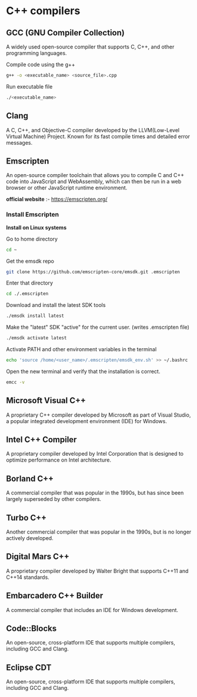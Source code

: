# C++ compilers

## GCC (GNU Compiler Collection)
A widely used open-source compiler that supports C, C++, and other programming languages.

Compile code using the g++
```bash
g++ -o <executable_name> <source_file>.cpp
```

Run executable file
```bash
./<executable_name>
```

## Clang
A C, C++, and Objective-C compiler developed by the LLVM(Low-Level Virtual Machine) Project. Known for its fast compile times and detailed error messages.

## Emscripten
An open-source compiler toolchain that allows you to compile C and C++ code into JavaScript and WebAssembly, which can then be run in a web browser or other JavaScript runtime environment.

**official website** :- https://emscripten.org/

### Install Emscripten
**Install on Linux systems**

Go to home directory
```bash
cd ~
```
Get the emsdk repo
```bash
git clone https://github.com/emscripten-core/emsdk.git .emscripten
```

Enter that directory
```bash
cd ./.emscripten
```

Download and install the latest SDK tools
```bash
./emsdk install latest
```

Make the "latest" SDK "active" for the current user. (writes .emscripten file)
```bash
./emsdk activate latest
```

Activate PATH and other environment variables in the terminal
```bash
echo 'source /home/<user_name>/.emscripten/emsdk_env.sh' >> ~/.bashrc
```

Open the new terminal and verify that the installation is correct.
```bash
emcc -v
```

## Microsoft Visual C++
A proprietary C++ compiler developed by Microsoft as part of Visual Studio, a popular integrated development environment (IDE) for Windows.

## Intel C++ Compiler
A proprietary compiler developed by Intel Corporation that is designed to optimize performance on Intel architecture.

## Borland C++
A commercial compiler that was popular in the 1990s, but has since been largely superseded by other compilers.

## Turbo C++
Another commercial compiler that was popular in the 1990s, but is no longer actively developed.

## Digital Mars C++
A proprietary compiler developed by Walter Bright that supports C++11 and C++14 standards.

## Embarcadero C++ Builder
A commercial compiler that includes an IDE for Windows development.

## Code::Blocks
An open-source, cross-platform IDE that supports multiple compilers, including GCC and Clang.

## Eclipse CDT
An open-source, cross-platform IDE that supports multiple compilers, including GCC and Clang.
